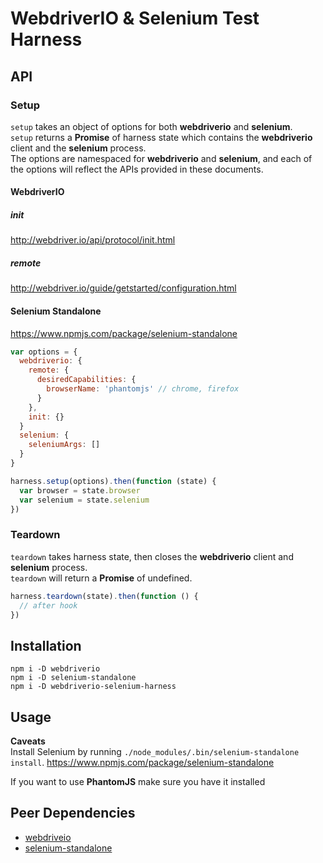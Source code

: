 # WebdriverIO & Selenium Test Harness

## API

### Setup
`setup` takes an object of options for both **webdriverio** and **selenium**.  
`setup` returns a **Promise** of harness state which contains the **webdriverio** client and the **selenium** process.  
The options are namespaced for **webdriverio** and **selenium**, and each of the options will reflect the APIs provided in these documents.

#### WebdriverIO
##### init
http://webdriver.io/api/protocol/init.html
##### remote
http://webdriver.io/guide/getstarted/configuration.html

#### Selenium Standalone
https://www.npmjs.com/package/selenium-standalone

```javascript
var options = {
  webdriverio: {
    remote: {
      desiredCapabilities: {
        browserName: 'phantomjs' // chrome, firefox
      }
    },
    init: {}
  }
  selenium: {
    seleniumArgs: []
  }
}

harness.setup(options).then(function (state) {
  var browser = state.browser
  var selenium = state.selenium
})

```

### Teardown

`teardown` takes harness state, then closes the **webdriverio** client and **selenium** process.  
`teardown` will return a **Promise** of undefined.

```javascript
harness.teardown(state).then(function () {
  // after hook
})
```

## Installation

```shell
npm i -D webdriverio
npm i -D selenium-standalone
npm i -D webdriverio-selenium-harness
```

## Usage


**Caveats**  
Install Selenium by running `./node_modules/.bin/selenium-standalone install`. https://www.npmjs.com/package/selenium-standalone  

If you want to use **PhantomJS** make sure you have it installed

## Peer Dependencies

* [webdriveio](https://www.npmjs.com/package/webdriverio)
* [selenium-standalone](https://www.npmjs.com/package/selenium-standalone)
